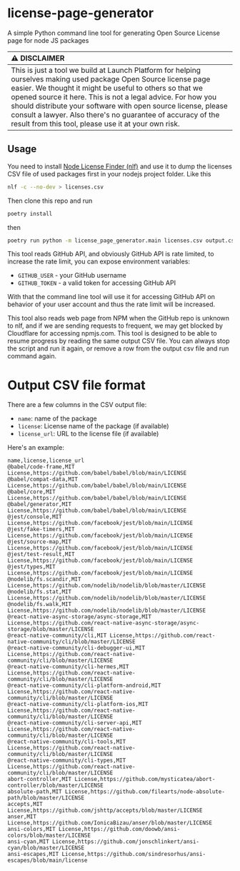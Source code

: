 # license-page-generator
A simple Python command line tool for generating Open Source License page for node JS packages

| :warning: DISCLAIMER                                                   |
|:-----------------------------------------------------------------------|
| This is just a tool we build at Launch Platform for helping ourselves making used package Open Source license page easier. We thought it might be useful to others so that we opened source it here. This is not a legal advice. For how you should distribute your software with open source license, please consult a lawyer. Also there's no guarantee of accuracy of the result from this tool, please use it at your own risk. |

## Usage

You need to install [Node License Finder (nlf)](https://www.npmjs.com/package/nlf)
and use it to dump the licenses CSV file of used packages first in your
nodejs project folder. Like this

```bash
nlf -c --no-dev > licenses.csv
```

Then clone this repo and run

```bash
poetry install
```

then 

```bash
poetry run python -m license_page_generator.main licenses.csv output.csv
```

This tool reads GitHub API, and obviously GitHub API is rate limited, to
increase the rate limit, you can expose environment variables:

- `GITHUB_USER` - your GitHub username
- `GITHUB_TOKEN` - a valid token for accessing GitHub API

With that the command line tool will use it for accessing GitHub API on
behavior of your user account and thus the rate limit will be increased.

This tool also reads web page from NPM when the GitHub repo is unknown to nlf,
and if we are sending requests to frequent, we may get blocked by Cloudflare
for accessing npmjs.com. This tool is designed to be able to resume progress
by reading the same output CSV file. You can always stop the script
and run it again, or remove a row from the output csv file and run command again.

# Output CSV file format

There are a few columns in the CSV output file:

- `name`: name of the package
- `license`: License name of the package (if available)
- `license_url`: URL to the license file (if available)

Here's an example:

```csv
name,license,license_url
@babel/code-frame,MIT License,https://github.com/babel/babel/blob/main/LICENSE
@babel/compat-data,MIT License,https://github.com/babel/babel/blob/main/LICENSE
@babel/core,MIT License,https://github.com/babel/babel/blob/main/LICENSE
@babel/generator,MIT License,https://github.com/babel/babel/blob/main/LICENSE
@jest/console,MIT License,https://github.com/facebook/jest/blob/main/LICENSE
@jest/fake-timers,MIT License,https://github.com/facebook/jest/blob/main/LICENSE
@jest/source-map,MIT License,https://github.com/facebook/jest/blob/main/LICENSE
@jest/test-result,MIT License,https://github.com/facebook/jest/blob/main/LICENSE
@jest/types,MIT License,https://github.com/facebook/jest/blob/main/LICENSE
@nodelib/fs.scandir,MIT License,https://github.com/nodelib/nodelib/blob/master/LICENSE
@nodelib/fs.stat,MIT License,https://github.com/nodelib/nodelib/blob/master/LICENSE
@nodelib/fs.walk,MIT License,https://github.com/nodelib/nodelib/blob/master/LICENSE
@react-native-async-storage/async-storage,MIT License,https://github.com/react-native-async-storage/async-storage/blob/master/LICENSE
@react-native-community/cli,MIT License,https://github.com/react-native-community/cli/blob/master/LICENSE
@react-native-community/cli-debugger-ui,MIT License,https://github.com/react-native-community/cli/blob/master/LICENSE
@react-native-community/cli-hermes,MIT License,https://github.com/react-native-community/cli/blob/master/LICENSE
@react-native-community/cli-platform-android,MIT License,https://github.com/react-native-community/cli/blob/master/LICENSE
@react-native-community/cli-platform-ios,MIT License,https://github.com/react-native-community/cli/blob/master/LICENSE
@react-native-community/cli-server-api,MIT License,https://github.com/react-native-community/cli/blob/master/LICENSE
@react-native-community/cli-tools,MIT License,https://github.com/react-native-community/cli/blob/master/LICENSE
@react-native-community/cli-types,MIT License,https://github.com/react-native-community/cli/blob/master/LICENSE
abort-controller,MIT License,https://github.com/mysticatea/abort-controller/blob/master/LICENSE
absolute-path,MIT License,https://github.com/filearts/node-absolute-path/blob/master/LICENSE
accepts,MIT License,https://github.com/jshttp/accepts/blob/master/LICENSE
anser,MIT License,https://github.com/IonicaBizau/anser/blob/master/LICENSE
ansi-colors,MIT License,https://github.com/doowb/ansi-colors/blob/master/LICENSE
ansi-cyan,MIT License,https://github.com/jonschlinkert/ansi-cyan/blob/master/LICENSE
ansi-escapes,MIT License,https://github.com/sindresorhus/ansi-escapes/blob/main/license
```